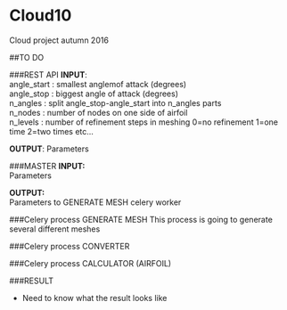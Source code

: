# Cloud10
Cloud project autumn 2016

##TO DO 


###REST API
**INPUT**:  <br />
angle_start : smallest anglemof attack (degrees)  <br />
angle_stop  : biggest angle of attack (degrees)  <br />
n_angles    : split angle_stop-angle_start into n_angles parts  <br />
n_nodes     : number of nodes on one side of airfoil  <br />
n_levels : number of refinement steps in meshing 0=no refinement 1=one time 2=two times etc...  <br />

**OUTPUT**: Parameters  


###MASTER
**INPUT:** <br />
Parameters <br />

**OUTPUT:** <br />
Parameters to GENERATE MESH celery worker

###Celery process GENERATE MESH 
This process is going to generate several different meshes 

###Celery process CONVERTER

###Celery process CALCULATOR (AIRFOIL) 

###RESULT
* Need to know what the result looks like

